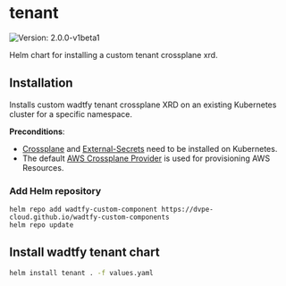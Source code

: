 # tenant

![Version: 2.0.0-v1beta1](https://img.shields.io/badge/Version-2.0.0--v1beta1-informational?style=flat-square)

Helm chart for installing a custom tenant crossplane xrd.

## Installation
Installs custom wadtfy tenant crossplane XRD on an existing Kubernetes cluster for a specific namespace.

**Preconditions**:
* [Crossplane](https://crossplane.io) and [External-Secrets](https://external-secrets.io/v0.7.2/) need to be installed on Kubernetes.
* The default [AWS Crossplane Provider](https://github.com/crossplane-contrib/provider-aws) is used for provisioning AWS Resources.

### Add Helm repository

```shell
helm repo add wadtfy-custom-component https://dvpe-cloud.github.io/wadtfy-custom-components
helm repo update
```

## Install wadtfy tenant chart

```sh
helm install tenant . -f values.yaml
```
